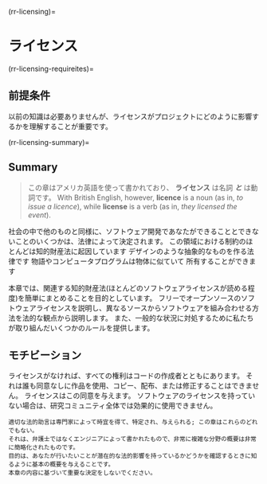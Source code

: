 (rr-licensing)=
# ライセンス

(rr-licensing-requireites)=
## 前提条件

以前の知識は必要ありませんが、ライセンスがプロジェクトにどのように影響するかを理解することが重要です。

(rr-licensing-summary)=
## Summary

> この章はアメリカ英語を使って書かれており、 **ライセンス** は名詞 **_と_** は動詞です。 With British English, however, **licence** is a noun (as in, _to issue a licence_), while **license** is a verb (as in, _they licensed the event_).

社会の中で他のものと同様に、ソフトウェア開発であなたができることとできないことのいくつかは、法律によって決定されます。 この領域における制約のほとんどは知的財産法に起因しています デザインのような抽象的なものを作る法律です 物語やコンピュータプログラムは物体に似ていて 所有することができます

本章では、関連する知的財産法(ほとんどのソフトウェアライセンスが読める程度)を簡単にまとめることを目的としています。 フリーでオープンソースのソフトウェアライセンスを説明し、異なるソースからソフトウェアを組み合わせる方法を法的な観点から説明します。 また、一般的な状況に対処するために私たちが取り組んだいくつかのルールを提供します。

## モチビーション

ライセンスがなければ、すべての権利はコードの作成者とともにあります。 それは誰も同意なしに作品を使用、コピー、配布、または修正することはできません。 ライセンスはこの同意を与えます。 ソフトウェアのライセンスを持っていない場合は、研究コミュニティ全体では効果的に使用できません。

```{Attention}
適切な法的助言は専門家によって時宜を得て、特定され、与えられる; この章はこれらのどれでもない。
それは、弁護士ではなくエンジニアによって書かれたもので、非常に複雑な分野の概要は非常に簡略化されたものです。
目的は、あなたが行いたいことが潜在的な法的影響を持っているかどうかを確認するときに知るように基本の概要を与えることです。
本章の内容に基づいて重要な決定をしないでください。
```
